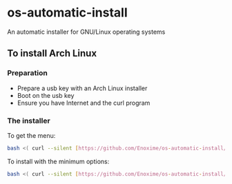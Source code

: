 # os-automatic-install
An automatic installer for GNU/Linux operating systems

## To install Arch Linux

### Preparation

- Prepare a usb key with an Arch Linux installer
- Boot on the usb key
- Ensure you have Internet and the curl program

### The installer

To get the menu:
```bash
bash <( curl --silent [https://github.com/Enoxime/os-automatic-install/raw/main/arch_linux.sh](https://raw.githubusercontent.com/Enoxime/os-automatic-install/main/arch_linux.sh) ) -h
```

To install with the minimum options:
```bash
bash <( curl --silent [https://github.com/Enoxime/os-automatic-install/raw/main/arch_linux.sh](https://raw.githubusercontent.com/Enoxime/os-automatic-install/main/arch_linux.sh) ) -r 'ROOT_PASSWORD_HERE' -u 'YOUR_USERNAME' -p 'YOUR_PASSWORD'
```
